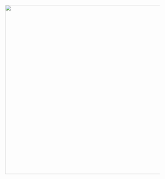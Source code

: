 <div id="header" align="center">
  <img src="https://complexpoforschoolproject2025.ru/images/%D0%A1%D0%BD%D0%B8%D0%BC%D0%BE%D0%BA%20%D1%8D%D0%BA%D1%80%D0%B0%D0%BD%D0%B0%202025-01-10%20172311.png" width="550"/>
</div>
